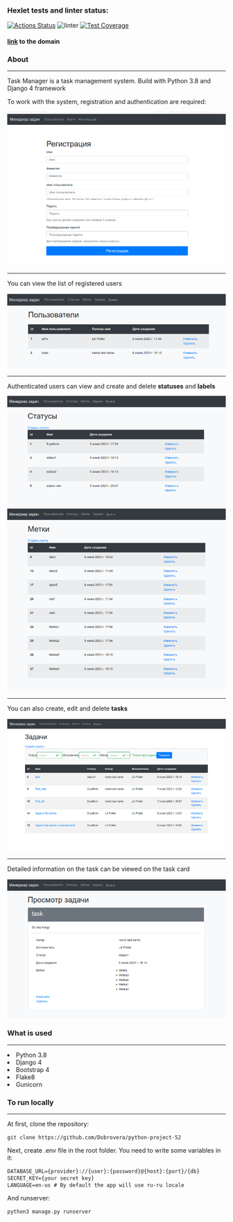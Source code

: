 ### Hexlet tests and linter status:
[![Actions Status](https://github.com/Dobrovera/python-project-52/workflows/hexlet-check/badge.svg)](https://github.com/Dobrovera/python-project-52/actions) ![linter](https://github.com/Dobrovera/python-project-52/actions/workflows/linter.yml/badge.svg) [![Test Coverage](https://api.codeclimate.com/v1/badges/3fba32cc4dba279b495b/test_coverage)](https://codeclimate.com/github/Dobrovera/python-project-52/test_coverage)

#### [link](python-project-52-production-8542.up.railway.app) to the domain


### About
<hr>
Task Manager is a task management system. Build with Python 3.8 and Django 4 framework

To work with the system, registration and authentication are required:

![PLOT](images/Reg_form.png)

---

You can view the list of registered users

![PLOT](images/Users.png)

---

Authenticated users can view and create and delete **statuses** and **labels**

![PLOT](images/Statuses.png)
![PLOT](images/Labels.png)

---

You can also create, edit and delete **tasks**

![PLOT](images/Tasks.png)

---

Detailed information on the task can be viewed on the task card

![PLOT](images/Task_card.png)


### What is used
<hr>
<li>Python 3.8</li>
<li>Django 4</li>
<li>Bootstrap 4</li>
<li>Flake8</li>
<li>Gunicorn</li>


### To run locally
<hr>

At first, clone the repository:

```
git clone https://github.com/Dobrovera/python-project-52
```

Next, create .env file in the root folder. You need to write some variables in it:

```
DATABASE_URL={provider}://{user}:{password}@{host}:{port}/{db}
SECRET_KEY={your secret key}
LANGUAGE=en-us # By default the app will use ru-ru locale
```

And runserver:

```
python3 manage.py runserver
```
